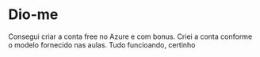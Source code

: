 # Dio-me
Consegui criar a conta free no Azure e com bonus.
Criei a conta conforme o modelo fornecido nas aulas.
Tudo funcioando, certinho
